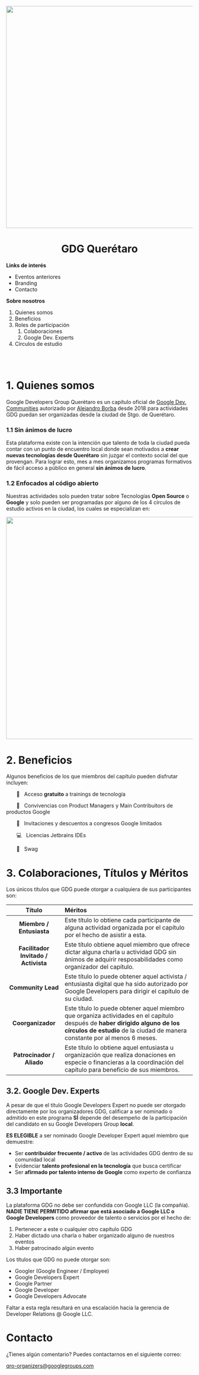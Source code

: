 <p align="center">  
  <img width="600" src="https://raw.githubusercontent.com/Open-GDG/Queretaro/master/arts/illustrations/Arcos GDG.png">  
  <h1 align="center">GDG Querétaro</h1>
</p>

**Links de interés**
* Eventos anteriores
* Branding
* Contacto

**Sobre nosotros**
1. Quienes somos
2. Beneficios
3. Roles de participación
   1. Colaboraciones 
   2. Google Dev. Experts
4. Círculos de estudio
<!-- 1. Inclusión de Genero -->

<br/><br/>



# 1. Quienes somos
Google Developers Group Querétaro es un capítulo oficial de [Google Dev. Communities](https://developers.google.com/community) autorizado por [Alejandro Borba](https://www.linkedin.com/in/ale-borba/) desde 2018 para actividades GDG puedan ser organizadas desde la ciudad de Stgo. de Querétaro.

### 1.1 Sin ánimos de lucro
Esta plataforma existe con la intención que talento de toda la ciudad pueda contar con un punto de encuentro local donde sean motivados a **crear nuevas tecnologías desde Querétaro** sin juzgar el contexto social del que provengan. Para lograr esto, mes a mes organizamos programas formativos de fácil acceso a público en general **sin ánimos de lucro**.

### 1.2 Enfocados al código abierto
Nuestras actividades solo pueden tratar sobre Tecnologías **Open Source** o **Google** y solo pueden ser programadas por alguno de los 4 círculos de estudio activos en la ciudad, los cuales se especializan en:

<p align="center">
<img width="600" src="https://raw.githubusercontent.com/Open-GDG/Queretaro/master/arts/Circles.png">
</p>

# 2. Beneficios
Algunos beneficios de los que miembros del capítulo pueden disfrutar incluyen:

&nbsp;&nbsp;&nbsp;&nbsp;&nbsp;&nbsp; 💪 &nbsp; Acceso **gratuito** a trainings de tecnología

&nbsp;&nbsp;&nbsp;&nbsp;&nbsp;&nbsp; 🧠  &nbsp; Convivencias con Product Managers y Main Contribuitors de productos Google

&nbsp;&nbsp;&nbsp;&nbsp;&nbsp;&nbsp; 🏢 &nbsp; Invitaciones y descuentos a congresos Google limitados 

&nbsp;&nbsp;&nbsp;&nbsp;&nbsp;&nbsp; 💻 &nbsp; Licencias Jetbrains IDEs

&nbsp;&nbsp;&nbsp;&nbsp;&nbsp;&nbsp; 💎 &nbsp; Swag


# 3. Colaboraciones, Títulos y Méritos
Los únicos títulos que GDG puede otorgar a cualquiera de sus participantes son:

| Título                              | Méritos |
| :-:                                 | :- |
| **Miembro / Entusiasta**  | Este título lo obtiene cada participante de alguna actividad organizada por el capítulo por el hecho de asistir a esta. |
| **Facilitador Invitado / Activista**            | Este título obtiene aquel miembro que ofrece dictar alguna charla u actividad GDG sin ánimos de adquirir resposabilidades como organizador del capítulo. |
| **Community Lead**                  | Este título lo puede obtener aquel activista / entusiasta digital que ha sido autorizado por Google Developers para dirigir el capítulo de su ciudad. |
| **Coorganizador**                   | Este título lo puede obtener aquel miembro que organiza actividades en el capítulo después de **haber dirigido alguno de los círculos de estudio** de la ciudad de manera constante por al menos 6 meses. |
| **Patrocinador / Aliado**           | Este título lo obtiene aquel entusiasta u organización que realiza donaciones en especie o financieras a la coordinación del capítulo para beneficio de sus miembros. |


## 3.2. Google Dev. Experts
A pesar de que el título Google Developers Expert no puede ser otorgado directamente por los organizadores GDG, calificar a ser nominado o admitido en este programa **SÍ** depende del desempeño de la participación del candidato en su Google Developers Group **local**.

**ES ELEGIBLE** a ser nominado Google Developer Expert aquel miembro que demuestre:
* Ser **contribuidor frecuente / activo** de las actividades GDG dentro de su comunidad local
* Evidenciar **talento profesional en la tecnología** que busca certificar
* Ser **afirmado por talento interno de Google** como experto de confianza

## 3.3 Importante
La plataforma GDG no debe ser confundida con Google LLC (la compañía).
**NADIE TIENE PERMITIDO afirmar que está asociado a Google LLC o Google Developers** como proveedor de talento o servicios por el hecho de:
1. Pertenecer a este o cualquier otro capítulo GDG
1. Haber dictado una charla o haber organizado alguno de nuestros eventos
1. Haber patrocinado algún evento

Los títulos que GDG no puede otorgar son:

* Googler (Google Engineer / Employee)
* Google Developers Expert
* Google Partner
* Google Developer
* Google Developers Advocate

Faltar a esta regla resultará en una escalación hacia la gerencia de Developer Relations @ Google LLC.

# Contacto
¿Tienes algún comentario? Puedes contactarnos en el siguiente correo:

qro-organizers@googlegroups.com



<!-- # Inclusión de Genero
Conocer programas > -->
